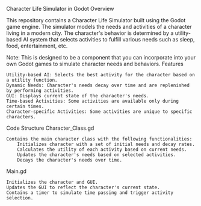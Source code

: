 Character Life Simulator in Godot
Overview

This repository contains a Character Life Simulator built using the Godot game engine. The simulator models the needs and activities of a character living in a modern city. The character's behavior is determined by a utility-based AI system that selects activities to fulfill various needs such as sleep, food, entertainment, etc.

Note: This is designed to be a component that you can incorporate into your own Godot games to simulate character needs and behaviors.
Features

    Utility-based AI: Selects the best activity for the character based on a utility function.
    Dynamic Needs: Character's needs decay over time and are replenished by performing activities.
    GUI: Displays current state of the character's needs.
    Time-based Activities: Some activities are available only during certain times.
    Character-specific Activities: Some activities are unique to specific characters.

Code Structure
Character_Class.gd

    Contains the main character class with the following functionalities:
        Initializes character with a set of initial needs and decay rates.
        Calculates the utility of each activity based on current needs.
        Updates the character's needs based on selected activities.
        Decays the character's needs over time.

Main.gd

    Initializes the character and GUI.
    Updates the GUI to reflect the character's current state.
    Contains a timer to simulate time passing and trigger activity selection.

